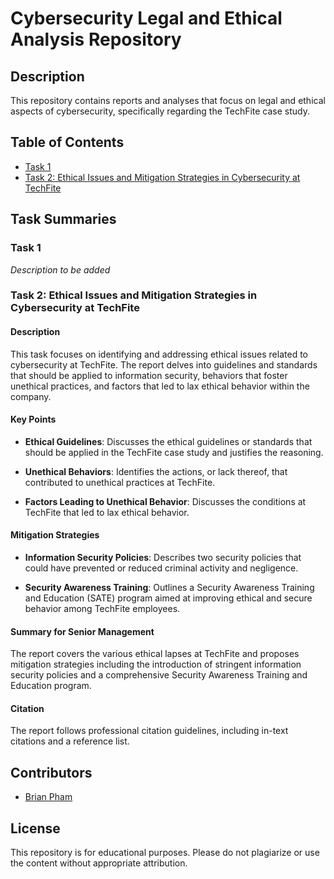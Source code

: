 # Cybersecurity Legal and Ethical Analysis Repository

## Description

This repository contains reports and analyses that focus on legal and ethical aspects of cybersecurity, specifically regarding the TechFite case study.

## Table of Contents

- [Task 1](./Task1/Task1-Report.docx)
- [Task 2: Ethical Issues and Mitigation Strategies in Cybersecurity at TechFite](./Task2/Task2-Report.docx)

## Task Summaries

### Task 1

*Description to be added*

### Task 2: Ethical Issues and Mitigation Strategies in Cybersecurity at TechFite

#### Description

This task focuses on identifying and addressing ethical issues related to cybersecurity at TechFite. The report delves into guidelines and standards that should be applied to information security, behaviors that foster unethical practices, and factors that led to lax ethical behavior within the company.

#### Key Points

- **Ethical Guidelines**: Discusses the ethical guidelines or standards that should be applied in the TechFite case study and justifies the reasoning.
  
- **Unethical Behaviors**: Identifies the actions, or lack thereof, that contributed to unethical practices at TechFite.

- **Factors Leading to Unethical Behavior**: Discusses the conditions at TechFite that led to lax ethical behavior.

#### Mitigation Strategies

- **Information Security Policies**: Describes two security policies that could have prevented or reduced criminal activity and negligence.
  
- **Security Awareness Training**: Outlines a Security Awareness Training and Education (SATE) program aimed at improving ethical and secure behavior among TechFite employees.

#### Summary for Senior Management

The report covers the various ethical lapses at TechFite and proposes mitigation strategies including the introduction of stringent information security policies and a comprehensive Security Awareness Training and Education program.

#### Citation

The report follows professional citation guidelines, including in-text citations and a reference list.

## Contributors

- [Brian Pham](https://github.com/BrianPham2595)

## License

This repository is for educational purposes. Please do not plagiarize or use the content without appropriate attribution.

